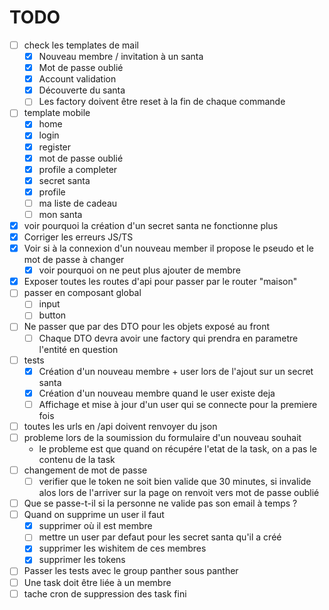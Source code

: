# TODO

- [ ] check les templates de mail
  - [x] Nouveau membre / invitation à un santa
  - [x] Mot de passe oublié
  - [x] Account validation
  - [x] Découverte du santa
  - [ ] Les factory doivent être reset à la fin de chaque commande
- [ ] template mobile
  - [x] home
  - [x] login
  - [x] register
  - [x] mot de passe oublié
  - [x] profile a completer
  - [x] secret santa
  - [x] profile
  - [ ] ma liste de cadeau
  - [ ] mon santa
- [x] voir pourquoi la création d'un secret santa ne fonctionne plus
- [x] Corriger les erreurs JS/TS
- [x] Voir si à la connexion d'un nouveau member il propose le pseudo et le mot de passe à changer
  - [x] voir pourquoi on ne peut plus ajouter de membre
- [x] Exposer toutes les routes d'api pour passer par le router "maison"
- [ ] passer en composant global
  - [ ] input
  - [ ] button
- [ ] Ne passer que par des DTO pour les objets exposé au front
  - [ ] Chaque DTO devra avoir une factory qui prendra en parametre l'entité en question
- [ ] tests
    - [x] Création d'un nouveau membre + user lors de l'ajout sur un secret santa
    - [x] Création d'un nouveau membre quand le user existe deja
    - [ ] Affichage et mise à jour d'un user qui se connecte pour la premiere fois
- [ ] toutes les urls en /api doivent renvoyer du json
- [ ] probleme lors de la soumission du formulaire d'un nouveau souhait
  -  le probleme est que quand on récupére l'etat de la task, on a pas le contenu de la task
- [ ] changement de mot de passe
  -  [ ] verifier que le token ne soit bien valide que 30 minutes, si invalide alos lors de l'arriver sur la page on renvoit vers mot de passe oublié
- [ ] Que se passe-t-il si la personne ne valide pas son email à temps ?
- [ ] Quand on supprime un user il faut
  - [x] supprimer où il est membre
  - [ ] mettre un user par defaut pour les secret santa qu'il a créé
  - [x] supprimer les wishitem de ces membres
  - [x] supprimer les tokens
- [ ] Passer les tests avec le group panther sous panther
- [ ] Une task doit être liée à un membre
- [ ] tache cron de suppression des task fini